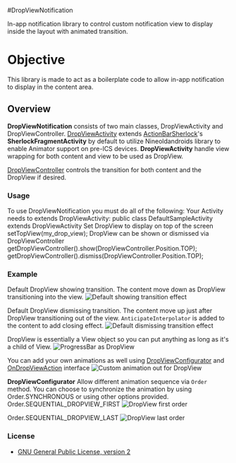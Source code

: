 #DropViewNotification

In-app notification library to control custom notification view to display inside the layout with animated transition.

# Objective

This library is made to act as a boilerplate code to allow in-app notification to display in the content area.

## Overview

**DropViewNotification** consists of two main classes, DropViewActivity and DropViewController. 
[DropViewActivity](https://github.com/zodio/DropViewNotification/library/src/com/dropview/DropViewActivity.java) extends [ActionBarSherlock](https://github.com/JakeWharton/ActionBarSherlock)'s **SherlockFragmentActivity** by default to utilize Nineoldandroids library to enable Animator support on pre-ICS devices.
**DropViewActivity** handle view wrapping for both content and view to be used as DropView. 

[DropViewController](https://github.com/zodio/DropViewNotification/library/src/com/dropview/DropViewController.java) controls the transition for both content and the DropView if desired.

### Usage

To use DropViewNotification you must do all of the following:
Your Activity needs to extends DropViewActivity:
	public class DefaultSampleActivity extends DropViewActivity
Set DropView to display on top of the screen
	setTopView(my_drop_view);
DropView can be shown or dismissed via DropViewController
	getDropViewController().show(DropViewController.Position.TOP);
	getDropViewController().dismiss(DropViewController.Position.TOP);

	
### Example
Default DropView showing transition. The content move down as DropView transitioning into the view.
![Default showing transition effect](https://github.com/zodio/DropViewNotification/res/default_transition_in.jpg "Default showing transition effect")

Default DropView dismissing transition. The content move up just after DropView transitioning out of the view. `AnticipateInterpolator` is added to the content to add closing effect.
![Default dismissing transition effect](https://github.com/zodio/DropViewNotification/res/default_transition_out.jpg "Default dismissing transition effect")

DropView is essentially a View object so you can put anything as long as it's a child of View. 
![ProgressBar as DropView](https://github.com/zodio/DropViewNotification/res/custom_progress.jpg "ProgressBar as DropView")

You can add your own animations as well using [DropViewConfigurator](https://github.com/zodio/DropViewNotification/library/src/com/dropview/DropViewController.java#DropViewConfigurator) and [OnDropViewAction](https://github.com/zodio/DropViewNotification/library/src/com/dropview/DropViewController.java#OnDropViewAction) interface
![Custom animation out for DropView](https://github.com/zodio/DropViewNotification/res/custom_transition_out.jpg "Custom animation out to fade DropView out but not moving it.")

**DropViewConfigurator** Allow different animation sequence via `Order` method. You can choose to synchronize the animation by using Order.SYNCHRONOUS or using other options provided.
Order.SEQUENTIAL_DROPVIEW_FIRST 
![DropView first order](https://github.com/zodio/DropViewNotification/res/custom_media_first_in.jpg "DropView first order will animate content view after DropView's animation has completed.")

Order.SEQUENTIAL_DROPVIEW_LAST 
![DropView last order](https://github.com/zodio/DropViewNotification/res/custom_media_last_in.jpg "DropView last order will animate DropView after content view's animation has completed.")

### License

* [GNU General Public License, version 2](http://www.gnu.org/licenses/gpl-2.0.html)


